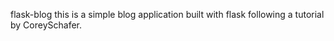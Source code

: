 flask-blog
this is a simple blog application built with flask following a tutorial by CoreySchafer.
